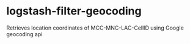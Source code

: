 # logstash-filter-geocoding
Retrieves location coordinates of MCC-MNC-LAC-CellID  using Google geocoding api
